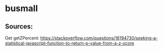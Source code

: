 # busmall

## Sources:

Get getZPercent: https://stackoverflow.com/questions/16194730/seeking-a-statistical-javascript-function-to-return-p-value-from-a-z-score
